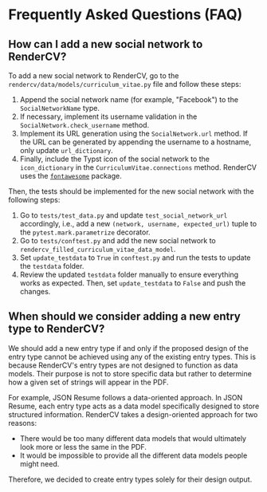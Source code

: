 
# Frequently Asked Questions (FAQ)

## How can I add a new social network to RenderCV?

To add a new social network to RenderCV, go to the `rendercv/data/models/curriculum_vitae.py` file and follow these steps:

1. Append the social network name (for example, "Facebook") to the `SocialNetworkName` type.
2. If necessary, implement its username validation in the `SocialNetwork.check_username` method.
3. Implement its URL generation using the `SocialNetwork.url` method. If the URL can be generated by appending the username to a hostname, only update `url_dictionary`.
4. Finally, include the Typst icon of the social network to the `icon_dictionary` in the `CurriculumVitae.connections` method. RenderCV uses the [`fontawesome`](https://typst.app/universe/package/fontawesome/) package. 

Then, the tests should be implemented for the new social network with the following steps:

1. Go to `tests/test_data.py` and update `test_social_network_url` accordingly, i.e., add a new `(network, username, expected_url)` tuple to the `pytest.mark.parametrize` decorator.
2. Go to `tests/conftest.py` and add the new social network to `rendercv_filled_curriculum_vitae_data_model`.
3. Set `update_testdata` to `True` in `conftest.py` and run the tests to update the `testdata` folder.
4. Review the updated `testdata` folder manually to ensure everything works as expected. Then, set `update_testdata` to `False` and push the changes.

## When should we consider adding a new entry type to RenderCV?

We should add a new entry type if and only if the proposed design of the entry type cannot be achieved using any of the existing entry types. This is because RenderCV's entry types are not designed to function as data models. Their purpose is not to store specific data but rather to determine how a given set of strings will appear in the PDF.

For example, JSON Resume follows a data-oriented approach. In JSON Resume, each entry type acts as a data model specifically designed to store structured information. RenderCV takes a design-oriented approach for two reasons:
- There would be too many different data models that would ultimately look more or less the same in the PDF.
- It would be impossible to provide all the different data models people might need.

Therefore, we decided to create entry types solely for their design output.
